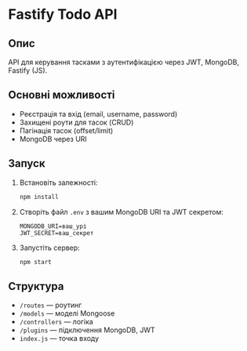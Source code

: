 # Fastify Todo API

## Опис
API для керування тасками з аутентифікацією через JWT, MongoDB, Fastify (JS).

## Основні можливості
- Реєстрація та вхід (email, username, password)
- Захищені роути для тасок (CRUD)
- Пагінація тасок (offset/limit)
- MongoDB через URI

## Запуск
1. Встановіть залежності:
   ```bash
   npm install
   ```
2. Створіть файл `.env` з вашим MongoDB URI та JWT секретом:
   ```env
   MONGODB_URI=ваш_урі
   JWT_SECRET=ваш_секрет
   ```
3. Запустіть сервер:
   ```bash
   npm start
   ```

## Структура
- `/routes` — роутинг
- `/models` — моделі Mongoose
- `/controllers` — логіка
- `/plugins` — підключення MongoDB, JWT
- `index.js` — точка входу
